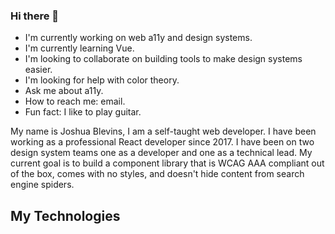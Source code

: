 ### Hi there 👋

- I'm currently working on web a11y and design systems.
- I'm currently learning Vue.
- I'm looking to collaborate on building tools to make design systems easier.
- I'm looking for help with color theory.
- Ask me about a11y.
- How to reach me: email.
- Fun fact: I like to play guitar.

My name is Joshua Blevins, I am a self-taught web developer. I have been working as a professional React developer since 2017. I have been on two design system teams one as a developer and one as a technical lead. My current goal is to build a component library that is WCAG AAA compliant out of the box, comes with no styles, and doesn't hide content from search engine spiders.

## My Technologies

<!-- [website]: -->
<!-- [twitter]:  -->

<!-- [Courses]: -->
<!-- [Blog]:  -->

[wgac]: https://www.w3.org/WAI/standards-guidelines/wcag/
[Javascript]: https://www.javascript.com/
[Typescript]: https://www.typescriptlang.org/
[Webpack]: https://webpack.js.org/
[Rollup]: https://www.rollupjs.org/guide/en/
[React]: https://reactjs.org/
[Redux]: https://redux.js.org/
[Vue]: https://vuejs.org/
[Angular]: https://angular.io/
[Express]: http://expressjs.com/
[Mongo]: https://www.mongodb.com/
[MySQL]: https://www.mysql.com/
[Postgres]: https://www.postgresql.org/
[Mongoose ODM]: https://mongoosejs.com/
[Gatsby]: https://www.gatsbyjs.com/
[Go]: https://golang.org/
[Ent]: https://entgo.io/
[Git]: https://git-scm.com/
